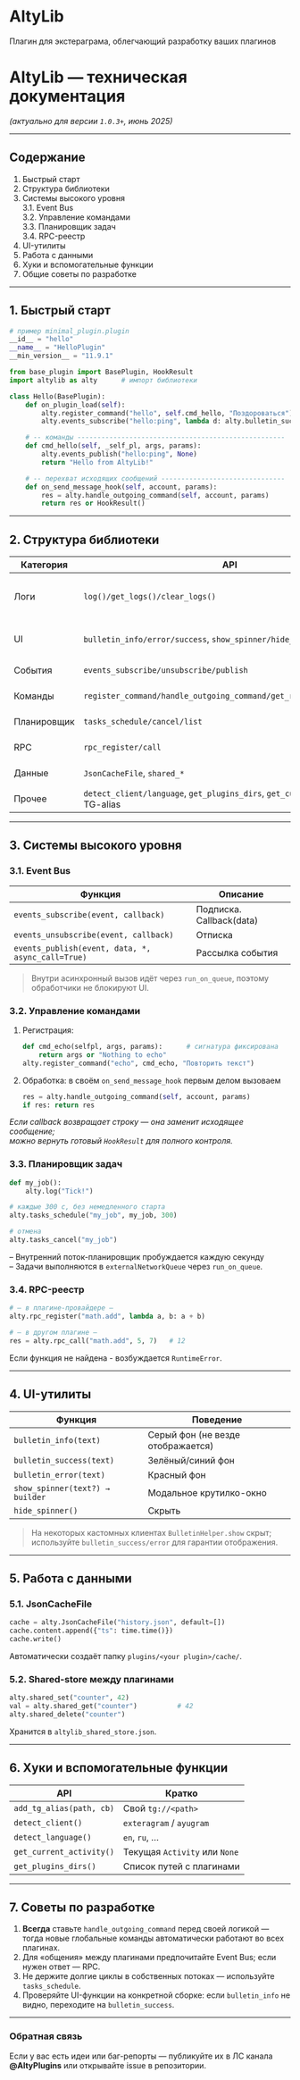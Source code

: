 # AltyLib
Плагин для экстераграма, облегчающий разработку ваших плагинов


# AltyLib — техническая документация  
*(актуально для версии `1.0.3+`, июнь 2025)*  

---

## Содержание
1. Быстрый старт  
2. Структура библиотеки  
3. Системы высокого уровня  
   3.1. Event Bus  
   3.2. Управление командами  
   3.3. Планировщик задач  
   3.4. RPC-реестр  
4. UI-утилиты  
5. Работа с данными  
6. Хуки и вспомогательные функции  
7. Общие советы по разработке  

---

## 1. Быстрый старт

```python
# пример minimal_plugin.plugin
__id__ = "hello"
__name__ = "HelloPlugin"
__min_version__ = "11.9.1"

from base_plugin import BasePlugin, HookResult
import altylib as alty      # импорт библиотеки

class Hello(BasePlugin):
    def on_plugin_load(self):
        alty.register_command("hello", self.cmd_hello, "Поздороваться")
        alty.events_subscribe("hello:ping", lambda d: alty.bulletin_success(f"Pong from {__id__}!"))

    # -- команды ----------------------------------------------------
    def cmd_hello(self, _self_pl, args, params):
        alty.events_publish("hello:ping", None)
        return "Hello from AltyLib!"

    # -- перехват исходящих сообщений -------------------------------
    def on_send_message_hook(self, account, params):
        res = alty.handle_outgoing_command(self, account, params)
        return res or HookResult()
```

---

## 2. Структура библиотеки

| Категория | API | Назначение |
|-----------|-----|------------|
| Логи | `log()/get_logs()/clear_logs()` | Унифицированный вывод и буфер последних 500 строк |
| UI | `bulletin_info/error/success`, `show_spinner/hide_spinner` | Всплывающие уведомления и «спиннер» |
| События | `events_subscribe/unsubscribe/publish` | Лёгкая шина между плагинами |
| Команды | `register_command/handle_outgoing_command/get_registered_commands` | Централизованный парсинг `.<command>` |
| Планировщик | `tasks_schedule/cancel/list` | Периодические фоновые задачи |
| RPC | `rpc_register/call` | Вызов процедур между плагинами |
| Данные | `JsonCacheFile`, `shared_*` | Кеш и key-value хранилище |
| Прочее | `detect_client/language`, `get_plugins_dirs`, `get_current_activity`, TG-alias |

---

## 3. Системы высокого уровня

### 3.1. Event Bus

| Функция | Описание |
|---------|----------|
| `events_subscribe(event, callback)` | Подписка. Callback(data) |
| `events_unsubscribe(event, callback)` | Отписка |
| `events_publish(event, data, *, async_call=True)` | Рассылка события |

> Внутри асинхронный вызов идёт через `run_on_queue`, поэтому обработчики не блокируют UI.

### 3.2. Управление командами

1. Регистрация:  
   ```python
   def cmd_echo(selfpl, args, params):      # сигнатура фиксирована
       return args or "Nothing to echo"
   alty.register_command("echo", cmd_echo, "Повторить текст")
   ```
2. Обработка: в своём `on_send_message_hook` первым делом вызоваем  
   ```python
   res = alty.handle_outgoing_command(self, account, params)
   if res: return res
   ```

*Если callback возвращает строку — она заменит исходящее сообщение;  
можно вернуть готовый `HookResult` для полного контроля.*

### 3.3. Планировщик задач

```python
def my_job():
    alty.log("Tick!")

# каждые 300 с, без немедленного старта
alty.tasks_schedule("my_job", my_job, 300)

# отмена
alty.tasks_cancel("my_job")
```

– Внутренний поток-планировщик пробуждается каждую секунду  
– Задачи выполняются в `externalNetworkQueue` через `run_on_queue`.

### 3.4. RPC-реестр

```python
# — в плагине-провайдере —
alty.rpc_register("math.add", lambda a, b: a + b)

# — в другом плагине —
res = alty.rpc_call("math.add", 5, 7)   # 12
```

Если функция не найдена - возбуждается `RuntimeError`.

---

## 4. UI-утилиты

| Функция | Поведение |
|---------|-----------|
| `bulletin_info(text)` | Серый фон (не везде отображается) |
| `bulletin_success(text)` | Зелёный/синий фон |
| `bulletin_error(text)` | Красный фон |
| `show_spinner(text?) → builder` | Модальное крутилко-окно |
| `hide_spinner()` | Скрыть |

> На некоторых кастомных клиентах `BulletinHelper.show` скрыт; используйте `bulletin_success/error` для гарантии отображения.

---

## 5. Работа с данными

### 5.1. JsonCacheFile

```python
cache = alty.JsonCacheFile("history.json", default=[])
cache.content.append({"ts": time.time()})
cache.write()
```

Автоматически создаёт папку `plugins/<your plugin>/cache/`.

### 5.2. Shared-store между плагинами

```python
alty.shared_set("counter", 42)
val = alty.shared_get("counter")          # 42
alty.shared_delete("counter")
```

Хранится в `altylib_shared_store.json`.

---

## 6. Хуки и вспомогательные функции

| API | Кратко |
|-----|--------|
| `add_tg_alias(path, cb)` | Свой `tg://<path>` |
| `detect_client()` | `exteragram` / `ayugram` |
| `detect_language()` | `en`, `ru`, … |
| `get_current_activity()` | Текущая `Activity` или `None` |
| `get_plugins_dirs()` | Список путей с плагинами |

---

## 7. Советы по разработке

1. **Всегда** ставьте `handle_outgoing_command` перед своей логикой — тогда новые глобальные команды автоматически работают во всех плагинах.  
2. Для «общения» между плагинами предпочитайте Event Bus; если нужен ответ — RPC.  
3. Не держите долгие циклы в собственных потоках — используйте `tasks_schedule`.  
4. Проверяйте UI-функции на конкретной сборке: если `bulletin_info` не видно, переходите на `bulletin_success`.  

---

### Обратная связь

Если у вас есть идеи или баг-репорты — публикуйте их в ЛС канала **@AltyPlugins** или открывайте issue в репозитории.
